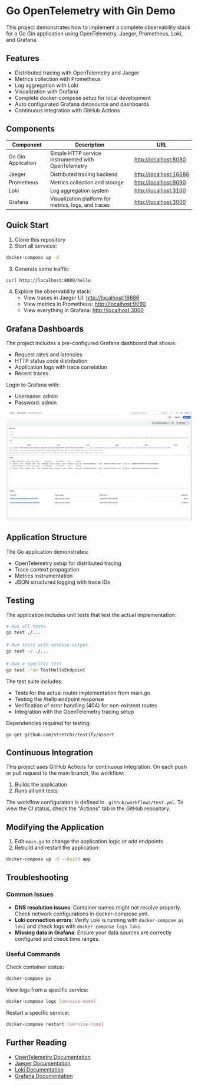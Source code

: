 # Go OpenTelemetry with Gin Demo

This project demonstrates how to implement a complete observability stack for a Go Gin application using OpenTelemetry, Jaeger, Prometheus, Loki, and Grafana.

## Features

- Distributed tracing with OpenTelemetry and Jaeger
- Metrics collection with Prometheus
- Log aggregation with Loki
- Visualization with Grafana
- Complete docker-compose setup for local development
- Auto configurated Grafana datasource and dashboards
- Continuous integration with GitHub Actions

## Components

| Component | Description | URL |
| --- | --- | --- |
| Go Gin Application | Simple HTTP service instrumented with OpenTelemetry | [http://localhost:8080](http://localhost:8080) |
| Jaeger | Distributed tracing backend | [http://localhost:16686](http://localhost:16686) |
| Prometheus | Metrics collection and storage | [http://localhost:9090](http://localhost:9090) |
| Loki | Log aggregation system | [http://localhost:3100](http://localhost:3100) |
| Grafana | Visualization platform for metrics, logs, and traces | [http://localhost:3000](http://localhost:3000) |

## Quick Start

1. Clone this repository
2. Start all services:

```bash
docker-compose up -d
```

3. Generate some traffic:

```bash
curl http://localhost:8080/hello
```

4. Explore the observability stack:
   - View traces in Jaeger UI: [http://localhost:16686](http://localhost:16686)
   - View metrics in Prometheus: [http://localhost:9090](http://localhost:9090)
   - View everything in Grafana: [http://localhost:3000](http://localhost:3000)

## Grafana Dashboards

The project includes a pre-configured Grafana dashboard that shows:
- Request rates and latencies
- HTTP status code distribution
- Application logs with trace correlation
- Recent traces

Login to Grafana with:
- Username: admin
- Password: admin

![dashboard](./assets/dashboard.png)

## Application Structure

The Go application demonstrates:
- OpenTelemetry setup for distributed tracing
- Trace context propagation
- Metrics instrumentation
- JSON structured logging with trace IDs

## Testing

The application includes unit tests that test the actual implementation:

```bash
# Run all tests
go test ./...

# Run tests with verbose output
go test -v ./...

# Run a specific test
go test -run TestHelloEndpoint
```

The test suite includes:
- Tests for the actual router implementation from main.go
- Testing the /hello endpoint response
- Verification of error handling (404) for non-existent routes
- Integration with the OpenTelemetry tracing setup

Dependencies required for testing:
```
go get github.com/stretchr/testify/assert
```

## Continuous Integration

This project uses GitHub Actions for continuous integration. On each push or pull request to the main branch, the workflow:

1. Builds the application
2. Runs all unit tests

The workflow configuration is defined in `.github/workflows/test.yml`. To view the CI status, check the "Actions" tab in the GitHub repository.

## Modifying the Application

1. Edit `main.go` to change the application logic or add endpoints
2. Rebuild and restart the application:

```bash
docker-compose up -d --build app
```

## Troubleshooting

### Common Issues

- **DNS resolution issues**: Container names might not resolve properly. Check network configurations in docker-compose.yml.
- **Loki connection errors**: Verify Loki is running with `docker-compose ps loki` and check logs with `docker-compose logs loki`.
- **Missing data in Grafana**: Ensure your data sources are correctly configured and check time ranges.

### Useful Commands

Check container status:
```bash
docker-compose ps
```

View logs from a specific service:
```bash
docker-compose logs [service-name]
```

Restart a specific service:
```bash
docker-compose restart [service-name]
```

## Further Reading

- [OpenTelemetry Documentation](https://opentelemetry.io/docs/)
- [Jaeger Documentation](https://www.jaegertracing.io/docs/1.41/)
- [Loki Documentation](https://grafana.com/docs/loki/latest/)
- [Grafana Documentation](https://grafana.com/docs/grafana/latest/)